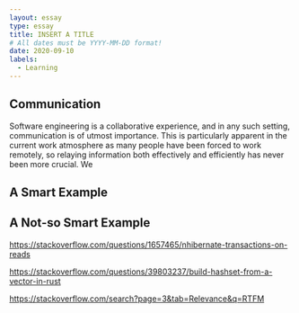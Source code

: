 ```yaml
---
layout: essay
type: essay
title: INSERT A TITLE
# All dates must be YYYY-MM-DD format!
date: 2020-09-10
labels:
  - Learning
---
```


## Communication
<p>Software engineering is a collaborative experience, and in any such setting, communication is of utmost importance. This is particularly apparent in the current work atmosphere as many people have been forced to work remotely, so relaying information both effectively and efficiently has never been more crucial. We </p>

## A Smart Example
<p></p>

## A Not-so Smart Example

https://stackoverflow.com/questions/1657465/nhibernate-transactions-on-reads

https://stackoverflow.com/questions/39803237/build-hashset-from-a-vector-in-rust

https://stackoverflow.com/search?page=3&tab=Relevance&q=RTFM
